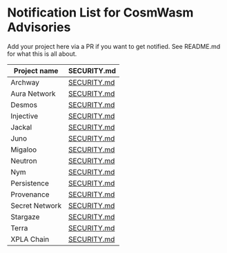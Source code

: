 # Notification List for CosmWasm Advisories

Add your project here via a PR if you want to get notified.
See README.md for what this is all about.

| Project name   | SECURITY.md                                                                                          |
| -------------- | ---------------------------------------------------------------------------------------------------- |
| Archway        | [SECURITY.md](https://github.com/archway-network/archway/security/policy)                            |
| Aura Network   | [SECURITY.md](https://github.com/aura-nw/aura/blob/main/SECURITY.md)                                 |
| Desmos         | [SECURITY.md](https://github.com/desmos-labs/desmos/blob/master/SECURITY.md)                         |
| Injective      | [SECURITY.md](https://github.com/InjectiveLabs/injective-chain-releases/blob/master/SECURITY.md)     |
| Jackal         | [SECURITY.md](https://github.com/JackalLabs/canine-chain/blob/master/SECURITY.md)                    |
| Juno           | [SECURITY.md](https://github.com/CosmosContracts/juno/blob/main/SECURITY.md)                         |
| Migaloo        | [SECURITY.md](https://github.com/White-Whale-Defi-Platform/migaloo-chain/blob/main/docs/SECURITY.md) |
| Neutron        | [SECURITY.md](https://github.com/neutron-org/neutron/blob/main/SECURITY.md)                          |
| Nym            | [SECURITY.md](https://github.com/nymtech/nym/blob/develop/SECURITY.md)                               |
| Persistence    | [SECURITY.md](https://github.com/persistenceOne/persistenceCore/blob/master/SECURITY.md)             |
| Provenance     | [SECURITY.md](https://github.com/provenance-io/provenance/blob/main/SECURITY.md)                     |
| Secret Network | [SECURITY.md](https://github.com/scrtlabs/SecretNetwork/blob/master/SECURITY.md)                     |
| Stargaze       | [SECURITY.md](https://github.com/public-awesome/stargaze/blob/main/SECURITY.md)                      |
| Terra          | [SECURITY.md](https://github.com/terra-money/core/blob/main/SECURITY.md)                             |
| XPLA Chain     | [SECURITY.md](https://github.com/xpladev/xpla/blob/main/SECURITY.md)                                 |
